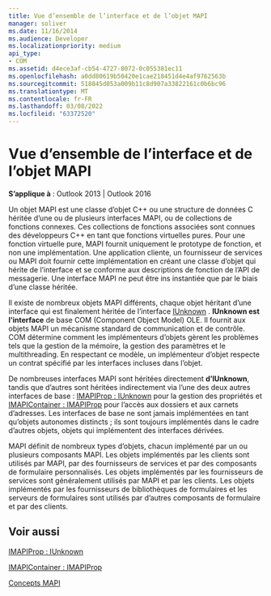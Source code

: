 ```yaml
---
title: Vue d’ensemble de l’interface et de l’objet MAPI
manager: soliver
ms.date: 11/16/2014
ms.audience: Developer
ms.localizationpriority: medium
api_type:
- COM
ms.assetid: d4ece3af-cb54-4727-8072-0c055381ec11
ms.openlocfilehash: a0dd80619b50420e1cae218451d4e4af9762563b
ms.sourcegitcommit: 518845d053a009b11c8d907a33822161c0b6bc96
ms.translationtype: MT
ms.contentlocale: fr-FR
ms.lasthandoff: 03/08/2022
ms.locfileid: "63372520"
---
```

# <a name="mapi-object-and-interface-overview"></a>Vue d’ensemble de l’interface et de l’objet MAPI

  
  
**S’applique à** : Outlook 2013 | Outlook 2016 
  
Un objet MAPI est une classe d’objet C++ ou une structure de données C héritée d’une ou de plusieurs interfaces MAPI, ou de collections de fonctions connexes. Ces collections de fonctions associées sont connues des développeurs C++ en tant que fonctions virtuelles pures. Pour une fonction virtuelle pure, MAPI fournit uniquement le prototype de fonction, et non une implémentation. Une application cliente, un fournisseur de services ou MAPI doit fournir cette implémentation en créant une classe d’objet qui hérite de l’interface et se conforme aux descriptions de fonction de l’API de messagerie. Une interface MAPI ne peut être ins instantiée que par le biais d’une classe héritée.
  
Il existe de nombreux objets MAPI différents, chaque objet héritant d’une interface qui est finalement héritée de l’interface [IUnknown](https://msdn.microsoft.com/library/33f1d79a-33fc-4ce5-a372-e08bda378332%28Office.15%29.aspx) . **IUnknown est l’interface** de base COM (Component Object Model) OLE. Il fournit aux objets MAPI un mécanisme standard de communication et de contrôle. COM détermine comment les implémenteurs d’objets gèrent les problèmes tels que la gestion de la mémoire, la gestion des paramètres et le multithreading. En respectant ce modèle, un implémenteur d’objet respecte un contrat spécifié par les interfaces incluses dans l’objet. 
  
De nombreuses interfaces MAPI sont héritées directement **d’IUnknown**, tandis que d’autres sont héritées indirectement via l’une des deux autres interfaces de base : [IMAPIProp : IUnknown](imapipropiunknown.md) pour la gestion des propriétés et [IMAPIContainer : IMAPIProp](imapicontainerimapiprop.md) pour l’accès aux dossiers et aux carnets d’adresses. Les interfaces de base ne sont jamais implémentées en tant qu’objets autonomes distincts ; ils sont toujours implémentés dans le cadre d’autres objets, objets qui implémentent des interfaces dérivées. 
  
MAPI définit de nombreux types d’objets, chacun implémenté par un ou plusieurs composants MAPI. Les objets implémentés par les clients sont utilisés par MAPI, par des fournisseurs de services et par des composants de formulaire personnalisés. Les objets implémentés par les fournisseurs de services sont généralement utilisés par MAPI et par les clients. Les objets implémentés par les fournisseurs de bibliothèques de formulaires et les serveurs de formulaires sont utilisés par d’autres composants de formulaire et par des clients. 
  
## <a name="see-also"></a>Voir aussi



[IMAPIProp : IUnknown](imapipropiunknown.md)
  
[IMAPIContainer : IMAPIProp](imapicontainerimapiprop.md)


[Concepts MAPI](mapi-concepts.md)

